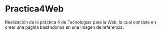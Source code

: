 # Practica4Web
Realización de la práctica 4 de Tecnologías para la Web, la cual consiste en crear una página basándonos en una imagen de referencia.
